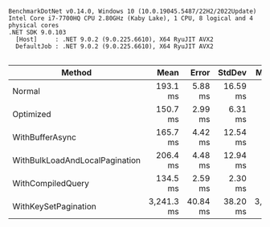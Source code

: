 ```

BenchmarkDotNet v0.14.0, Windows 10 (10.0.19045.5487/22H2/2022Update)
Intel Core i7-7700HQ CPU 2.80GHz (Kaby Lake), 1 CPU, 8 logical and 4 physical cores
.NET SDK 9.0.103
  [Host]     : .NET 9.0.2 (9.0.225.6610), X64 RyuJIT AVX2
  DefaultJob : .NET 9.0.2 (9.0.225.6610), X64 RyuJIT AVX2


```
| Method                         | Mean       | Error    | StdDev   | Median     | Gen0       | Gen1      | Gen2     | Allocated |
|------------------------------- |-----------:|---------:|---------:|-----------:|-----------:|----------:|---------:|----------:|
| Normal                         |   193.1 ms |  5.88 ms | 16.59 ms |   188.7 ms |  5000.0000 | 1500.0000 | 500.0000 |  31.15 MB |
| Optimized                      |   150.7 ms |  2.99 ms |  6.31 ms |   148.8 ms | 10000.0000 |         - |        - |  30.15 MB |
| WithBufferAsync                |   165.7 ms |  4.42 ms | 12.54 ms |   161.7 ms |  8333.3333 | 2333.3333 |        - |  30.62 MB |
| WithBulkLoadAndLocalPagination |   206.4 ms |  4.48 ms | 12.94 ms |   202.2 ms |  5500.0000 | 2000.0000 | 500.0000 |  31.63 MB |
| WithCompiledQuery              |   134.5 ms |  2.59 ms |  2.30 ms |   134.3 ms | 10000.0000 |         - |        - |  30.15 MB |
| WithKeySetPagination           | 3,241.3 ms | 40.84 ms | 38.20 ms | 3,242.8 ms | 10000.0000 |         - |        - |  32.48 MB |
